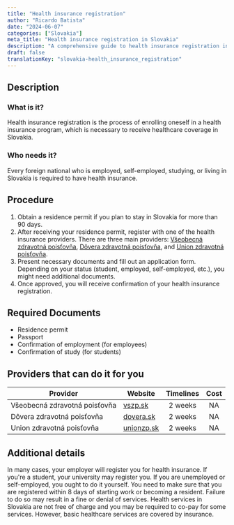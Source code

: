 ```yaml
---
title: "Health insurance registration"
author: "Ricardo Batista"
date: "2024-06-07"
categories: ["Slovakia"]
meta_title: "Health insurance registration in Slovakia"
description: "A comprehensive guide to health insurance registration in Slovakia."
draft: false
translationKey: "slovakia-health_insurance_registration"
---
```


## Description
### What is it?
Health insurance registration is the process of enrolling oneself in a health insurance program, which is necessary to receive healthcare coverage in Slovakia.

### Who needs it?
Every foreign national who is employed, self-employed, studying, or living in Slovakia is required to have health insurance.

## Procedure
1. Obtain a residence permit if you plan to stay in Slovakia for more than 90 days.
2. After receiving your residence permit, register with one of the health insurance providers. There are three main providers: [Všeobecná zdravotná poisťovňa](https://www.vszp.sk/), [Dôvera zdravotná poisťovňa](https://www.dovera.sk/), and [Union zdravotná poisťovňa](https://www.unionzp.sk/).
3. Present necessary documents and fill out an application form. Depending on your status (student, employed, self-employed, etc.), you might need additional documents.
4. Once approved, you will receive confirmation of your health insurance registration.

## Required Documents
- Residence permit
- Passport
- Confirmation of employment (for employees)
- Confirmation of study (for students)

## Providers that can do it for you

| Provider                            |             Website                |     Timelines   |       Cost       |
| ---------------------------------   | --------------------------------- |  :-------------:| :--------------: |
| Všeobecná zdravotná poisťovňa       |  [vszp.sk](https://www.vszp.sk/)  |    2 weeks      |        NA        |
| Dôvera zdravotná poisťovňa          |  [dovera.sk](https://www.dovera.sk/)|   2 weeks      |        NA        |
| Union zdravotná poisťovňa           |  [unionzp.sk](https://www.unionzp.sk/)|  2 weeks     |        NA        |

## Additional details
In many cases, your employer will register you for health insurance. If you're a student, your university may register you. If you are unemployed or self-employed, you ought to do it yourself. You need to make sure that you are registered within 8 days of starting work or becoming a resident. Failure to do so may result in a fine or denial of services.
Health services in Slovakia are not free of charge and you may be required to co-pay for some services. However, basic healthcare services are covered by insurance.